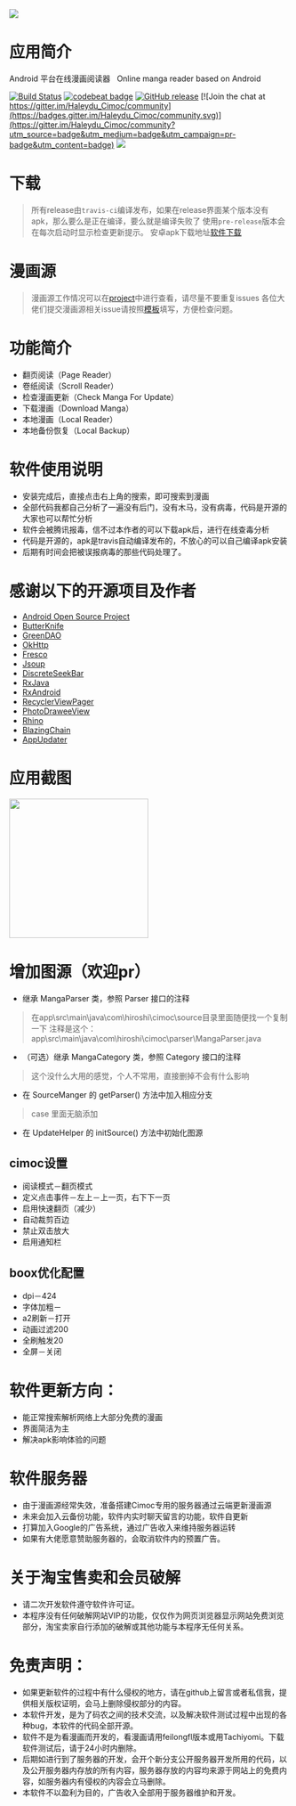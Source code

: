 <img src="./screenshot/icon.png">

# 应用简介

Android 平台在线漫画阅读器  
Online manga reader based on Android

[![Build Status](https://travis-ci.com/Haleydu/Cimoc.svg?branch=release-tci)](https://travis-ci.com/github/Haleydu/Cimoc)
[![codebeat badge](https://codebeat.co/badges/d8389768-fbb1-428b-b02b-5add8317057a)](https://codebeat.co/projects/github-com-haleydu-cimoc-release-tci)
[![GitHub release](https://img.shields.io/github/release/Haleydu/Cimoc.svg)](https://github.com/Haleydu/Cimoc/releases)
[![Join the chat at https://gitter.im/Haleydu_Cimoc/community](https://badges.gitter.im/Haleydu_Cimoc/community.svg)](https://gitter.im/Haleydu_Cimoc/community?utm_source=badge&utm_medium=badge&utm_campaign=pr-badge&utm_content=badge)
[![](https://img.shields.io/github/downloads/Haleydu/cimoc/total.svg)](https://github.com/Haleydu/Cimoc/releases)

# 下载
> 所有release由`travis-ci`编译发布，如果在release界面某个版本没有apk，那么要么是正在编译，要么就是编译失败了
> 使用`pre-release`版本会在每次启动时显示检查更新提示。
> 安卓apk下载地址[软件下载](https://github.com/Haleydu/Cimoc/releases)


# 漫画源
> 漫画源工作情况可以在[project](https://github.com/Haleydu/Cimoc/projects/1)中进行查看，请尽量不要重复issues
> 各位大佬们提交漫画源相关issue请按照[模板](https://github.com/Haleydu/Cimoc/issues/new?assignees=&labels=%E6%BC%AB%E7%94%BB%E6%BA%90%E9%97%AE%E9%A2%98&template=comic-source-issues.md&title=%5BCS%5D)填写，方便检查问题。

# 功能简介
- 翻页阅读（Page Reader）
- 卷纸阅读（Scroll Reader）
- 检查漫画更新（Check Manga For Update）
- 下载漫画（Download Manga）
- 本地漫画（Local Reader）
- 本地备份恢复（Local Backup）

# 软件使用说明
- 安装完成后，直接点击右上角的搜索，即可搜索到漫画
- 全部代码我都自己分析了一遍没有后门，没有木马，没有病毒，代码是开源的大家也可以帮忙分析
- 软件会被腾讯报毒，信不过本作者的可以下载apk后，进行在线查毒分析
- 代码是开源的，apk是travis自动编译发布的，不放心的可以自己编译apk安装
- 后期有时间会把被误报病毒的那些代码处理了。

# 感谢以下的开源项目及作者
- [Android Open Source Project](http://source.android.com/)
- [ButterKnife](https://github.com/JakeWharton/butterknife)
- [GreenDAO](https://github.com/greenrobot/greenDAO)
- [OkHttp](https://github.com/square/okhttp)
- [Fresco](https://github.com/facebook/fresco)
- [Jsoup](https://github.com/jhy/jsoup)
- [DiscreteSeekBar](https://github.com/AnderWeb/discreteSeekBar)
- [RxJava](https://github.com/ReactiveX/RxJava)
- [RxAndroid](https://github.com/ReactiveX/RxAndroid)
- [RecyclerViewPager](https://github.com/lsjwzh/RecyclerViewPager)
- [PhotoDraweeView](https://github.com/ongakuer/PhotoDraweeView)
- [Rhino](https://github.com/mozilla/rhino)
- [BlazingChain](https://github.com/tommyettinger/BlazingChain)
- [AppUpdater](https://gitee.com/jenly1314/AppUpdater)


# 应用截图
<img src="./screenshot/01.png" width="250">

# 增加图源（欢迎pr）
- 继承 MangaParser 类，参照 Parser 接口的注释
> 在app\src\main\java\com\hiroshi\cimoc\source目录里面随便找一个复制一下
> 注释是这个：app\src\main\java\com\hiroshi\cimoc\parser\MangaParser.java
- （可选）继承 MangaCategory 类，参照 Category 接口的注释
> 这个没什么大用的感觉，个人不常用，直接删掉不会有什么影响
- 在 SourceManger 的 getParser() 方法中加入相应分支
> case 里面无脑添加
- 在 UpdateHelper 的 initSource() 方法中初始化图源

## cimoc设置
- 阅读模式－翻页模式
- 定义点击事件－左上－上一页，右下下一页
- 启用快速翻页（减少）
- 自动裁剪百边
- 禁止双击放大
- 启用通知栏
## boox优化配置
- dpi－424
- 字体加粗－
- a2刷新－打开
- 动画过滤200
- 全刷触发20
- 全屏－关闭

# 软件更新方向：
- 能正常搜索解析网络上大部分免费的漫画
- 界面简洁为主
- 解决apk影响体验的问题

# 软件服务器
- 由于漫画源经常失效，准备搭建Cimoc专用的服务器通过云端更新漫画源
- 未来会加入云备份功能，软件内实时聊天留言的功能，软件自更新
- 打算加入Google的广告系统，通过广告收入来维持服务器运转
- 如果有大佬愿意赞助服务器的，会取消软件内的预置广告。

# 关于淘宝售卖和会员破解
- 请二次开发软件遵守软件许可证。
- 本程序没有任何破解网站VIP的功能，仅仅作为网页浏览器显示网站免费浏览部分，淘宝卖家自行添加的破解或其他功能与本程序无任何关系。

# 免责声明：
- 如果更新软件的过程中有什么侵权的地方，请在github上留言或者私信我，提供相关版权证明，会马上删除侵权部分的内容。
- 本软件开发，是为了码农之间的技术交流，以及解决软件测试过程中出现的各种bug，本软件的代码全部开源。
- 软件不是为看漫画而开发的，看漫画请用feilongfl版本或用Tachiyomi。下载软件测试后，请于24小时内删除。
- 后期如进行到了服务器的开发，会开个新分支公开服务器开发所用的代码，以及公开服务器内存放的所有内容，服务器存放的内容均来源于网站上的免费内容，如服务器内有侵权的内容会立马删除。
- 本软件不以盈利为目的，广告收入全部用于服务器维护和开发。
